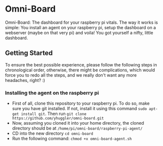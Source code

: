 # Omni-Board

Omni-Board: The dashboard for your raspberry pi vitals. The way it works is simple: You install an agent on your raspberry pi, setup the dashboard on a webserver (maybe on that very pi) and voila! You got yourself a nifty, little dashboard.

## Getting Started

To ensure the best possible experience, please follow the following steps in chronological order, otherwise, there might be complications, which would force you to redo all the steps, and we really don't want any more headaches, right? :)

### Installing the agent on the raspberry pi

- First of all, clone this repository to your raspberry pi. To do so, make sure you have git installed. If not, install it using this command `sudo apt-get install git`. Then run `git clone https://github.com/yhuggler/omni-board.git`
- Now, assuming you cloned it into your home directory, the cloned directory should be at `/home/pi/omni-board/raspberry-pi-agent/`
- CD into the new directory `cd omni-board`
- Run the following command: `chmod +x omni-board-agent.sh`

